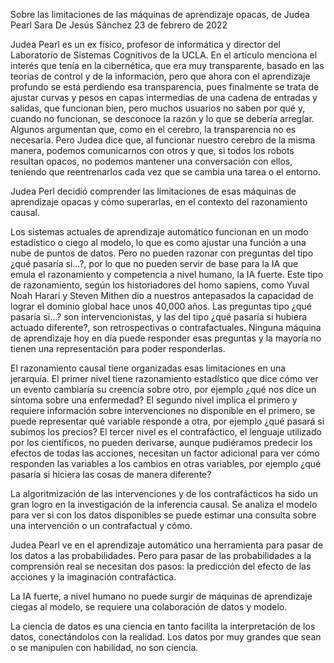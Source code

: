 Sobre las limitaciones de las máquinas de aprendizaje opacas, de Judea Pearl
Sara De Jesús Sánchez
23 de febrero de 2022

Judea Pearl es un ex físico, profesor de informática y director del Laboratorio de Sistemas Cognitivos de la UCLA. En el artículo menciona el interés que tenía en la cibernética, que era muy transparente, basado en las teorías de control y de la información, pero que ahora con el aprendizaje profundo se está perdiendo esa transparencia, pues finalmente se trata de ajustar curvas y pesos en capas intermedias de una cadena de entradas y salidas, que funcionan bien, pero muchos usuarios no saben por qué y, cuando no funcionan, se desconoce la razón y lo que se debería arreglar. Algunos argumentan que, como en el cerebro, la transparencia no es necesaria. Pero Judea dice que, al funcionar nuestro cerebro de la misma manera, podemos comunicarnos con otros y que, si todos los robots resultan opacos, no podemos mantener una conversación con ellos, teniendo que reentrenarlos cada vez que se cambia una tarea o el entorno.

Judea Perl decidió comprender las limitaciones de esas máquinas de aprendizaje opacas y cómo superarlas, en el contexto del razonamiento causal.

Los sistemas actuales de aprendizaje automático funcionan en un modo estadístico o ciego al modelo, lo que es como ajustar una función a una nube de puntos de datos. Pero no pueden razonar con preguntas del tipo ¿qué pasaría si…?, por lo que no pueden servir de base para la IA que emula el razonamiento y competencia a nivel humano, la IA fuerte. Este tipo de razonamiento, según los historiadores del homo sapiens, como Yuval Noah Harari y Steven Mithen dio a nuestros antepasados la capacidad de lograr el dominio global hace unos 40,000 años. Las preguntas tipo ¿qué pasaría si…? son intervencionistas, y las del tipo ¿qué pasaría si hubiera actuado diferente?, son retrospectivas o contrafactuales. Ninguna máquina de aprendizaje hoy en día puede responder esas preguntas y la mayoría no tienen una representación para poder responderlas.

El razonamiento causal tiene organizadas esas limitaciones en una jerarquía. El primer nivel tiene razonamiento estadístico que dice cómo ver un evento cambiaría su creencia sobre otro, por ejemplo ¿qué nos dice un síntoma sobre una enfermedad? El segundo nivel implica el primero y requiere información sobre intervenciones no disponible en el primero, se puede representar qué variable responde a otra, por ejemplo ¿qué pasará si subimos los precios? El tercer nivel es el contrafáctico, el lenguaje utilizado por los científicos, no pueden derivarse, aunque pudiéramos predecir los efectos de todas las acciones, necesitan un factor adicional para ver cómo responden las variables a los cambios en otras variables, por ejemplo ¿qué pasaría si hiciera las cosas de manera diferente?

La algoritmización de las intervenciones y de los contrafácticos ha sido un gran logro en la investigación de la inferencia causal. Se analiza el modelo para ver si con los datos disponibles se puede estimar una consulta sobre una intervención o un contrafactual y cómo.

Judea Pearl ve en el aprendizaje automático una herramienta para pasar de los datos a las probabilidades. Pero para pasar de las probabilidades a la comprensión real se necesitan dos pasos: la predicción del efecto de las acciones y la imaginación contrafáctica.

La IA fuerte, a nivel humano no puede surgir de máquinas de aprendizaje ciegas al modelo, se requiere una colaboración de datos y modelo.

La ciencia de datos es una ciencia en tanto facilita la interpretación de los datos, conectándolos con la realidad. Los datos por muy grandes que sean o se manipulen con habilidad, no son ciencia.